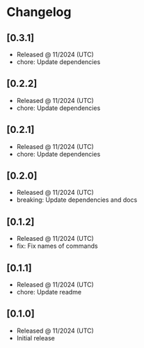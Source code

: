 # Changelog

## [0.3.1]

- Released @ 11/2024 (UTC)
- chore: Update dependencies

## [0.2.2]

- Released @ 11/2024 (UTC)
- chore: Update dependencies

## [0.2.1]

- Released @ 11/2024 (UTC)
- chore: Update dependencies

## [0.2.0]

- Released @ 11/2024 (UTC)
- breaking: Update dependencies and docs

## [0.1.2]

- Released @ 11/2024 (UTC)
- fix: Fix names of commands

## [0.1.1]

- Released @ 11/2024 (UTC)
- chore: Update readme

## [0.1.0]

- Released @ 11/2024 (UTC)
- Initial release
